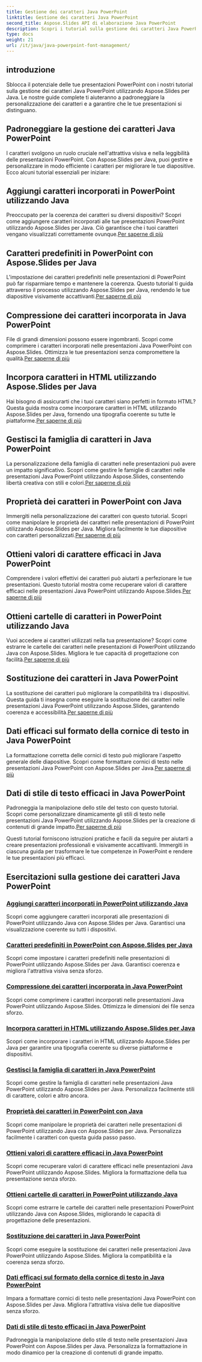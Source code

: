 ```yaml
---
title: Gestione dei caratteri Java PowerPoint
linktitle: Gestione dei caratteri Java PowerPoint
second_title: Aspose.Slides API di elaborazione Java PowerPoint
description: Scopri i tutorial sulla gestione dei caratteri Java PowerPoint utilizzando Aspose.Slides per Java. Impara le tecniche di incorporamento, compressione e personalizzazione per migliorare le presentazioni.
type: docs
weight: 21
url: /it/java/java-powerpoint-font-management/
---
```

## introduzione

Sblocca il potenziale delle tue presentazioni PowerPoint con i nostri tutorial sulla gestione dei caratteri Java PowerPoint utilizzando Aspose.Slides per Java. Le nostre guide complete ti aiuteranno a padroneggiare la personalizzazione dei caratteri e a garantire che le tue presentazioni si distinguano.

## Padroneggiare la gestione dei caratteri Java PowerPoint

I caratteri svolgono un ruolo cruciale nell'attrattiva visiva e nella leggibilità delle presentazioni PowerPoint. Con Aspose.Slides per Java, puoi gestire e personalizzare in modo efficiente i caratteri per migliorare le tue diapositive. Ecco alcuni tutorial essenziali per iniziare:

## Aggiungi caratteri incorporati in PowerPoint utilizzando Java
 Preoccupato per la coerenza dei caratteri su diversi dispositivi? Scopri come aggiungere caratteri incorporati alle tue presentazioni PowerPoint utilizzando Aspose.Slides per Java. Ciò garantisce che i tuoi caratteri vengano visualizzati correttamente ovunque.[Per saperne di più](./add-embedded-fonts-powerpoint-java/)

## Caratteri predefiniti in PowerPoint con Aspose.Slides per Java
L'impostazione dei caratteri predefiniti nelle presentazioni di PowerPoint può far risparmiare tempo e mantenere la coerenza. Questo tutorial ti guida attraverso il processo utilizzando Aspose.Slides per Java, rendendo le tue diapositive visivamente accattivanti.[Per saperne di più](./default-fonts-powerpoint/)

## Compressione dei caratteri incorporata in Java PowerPoint
 File di grandi dimensioni possono essere ingombranti. Scopri come comprimere i caratteri incorporati nelle presentazioni Java PowerPoint con Aspose.Slides. Ottimizza le tue presentazioni senza compromettere la qualità.[Per saperne di più](./embedded-font-compression-java-powerpoint/)

## Incorpora caratteri in HTML utilizzando Aspose.Slides per Java
 Hai bisogno di assicurarti che i tuoi caratteri siano perfetti in formato HTML? Questa guida mostra come incorporare caratteri in HTML utilizzando Aspose.Slides per Java, fornendo una tipografia coerente su tutte le piattaforme.[Per saperne di più](./embed-fonts-in-html/)

## Gestisci la famiglia di caratteri in Java PowerPoint
 La personalizzazione della famiglia di caratteri nelle presentazioni può avere un impatto significativo. Scopri come gestire le famiglie di caratteri nelle presentazioni Java PowerPoint utilizzando Aspose.Slides, consentendo libertà creativa con stili e colori.[Per saperne di più](./manage-font-family-java-powerpoint/)

## Proprietà dei caratteri in PowerPoint con Java
 Immergiti nella personalizzazione dei caratteri con questo tutorial. Scopri come manipolare le proprietà dei caratteri nelle presentazioni di PowerPoint utilizzando Aspose.Slides per Java. Migliora facilmente le tue diapositive con caratteri personalizzati.[Per saperne di più](./font-properties-powerpoint-java/)

## Ottieni valori di carattere efficaci in Java PowerPoint
 Comprendere i valori effettivi dei caratteri può aiutarti a perfezionare le tue presentazioni. Questo tutorial mostra come recuperare valori di carattere efficaci nelle presentazioni Java PowerPoint utilizzando Aspose.Slides.[Per saperne di più](./get-effective-font-values-java-powerpoint/)

## Ottieni cartelle di caratteri in PowerPoint utilizzando Java
 Vuoi accedere ai caratteri utilizzati nella tua presentazione? Scopri come estrarre le cartelle dei caratteri nelle presentazioni di PowerPoint utilizzando Java con Aspose.Slides. Migliora le tue capacità di progettazione con facilità.[Per saperne di più](./get-fonts-folders-powerpoint-java/)

## Sostituzione dei caratteri in Java PowerPoint
 La sostituzione dei caratteri può migliorare la compatibilità tra i dispositivi. Questa guida ti insegna come eseguire la sostituzione dei caratteri nelle presentazioni Java PowerPoint utilizzando Aspose.Slides, garantendo coerenza e accessibilità.[Per saperne di più](./fonts-substitution-java-powerpoint/)

## Dati efficaci sul formato della cornice di testo in Java PowerPoint
 La formattazione corretta delle cornici di testo può migliorare l'aspetto generale delle diapositive. Scopri come formattare cornici di testo nelle presentazioni Java PowerPoint con Aspose.Slides per Java.[Per saperne di più](./effective-text-frame-format-data-java-powerpoint/)

## Dati di stile di testo efficaci in Java PowerPoint
 Padroneggia la manipolazione dello stile del testo con questo tutorial. Scopri come personalizzare dinamicamente gli stili di testo nelle presentazioni Java PowerPoint utilizzando Aspose.Slides per la creazione di contenuti di grande impatto.[Per saperne di più](./effective-text-style-data-java-powerpoint/)

Questi tutorial forniscono istruzioni pratiche e facili da seguire per aiutarti a creare presentazioni professionali e visivamente accattivanti. Immergiti in ciascuna guida per trasformare le tue competenze in PowerPoint e rendere le tue presentazioni più efficaci.
## Esercitazioni sulla gestione dei caratteri Java PowerPoint
### [Aggiungi caratteri incorporati in PowerPoint utilizzando Java](./add-embedded-fonts-powerpoint-java/)
Scopri come aggiungere caratteri incorporati alle presentazioni di PowerPoint utilizzando Java con Aspose.Slides per Java. Garantisci una visualizzazione coerente su tutti i dispositivi.
### [Caratteri predefiniti in PowerPoint con Aspose.Slides per Java](./default-fonts-powerpoint/)
Scopri come impostare i caratteri predefiniti nelle presentazioni di PowerPoint utilizzando Aspose.Slides per Java. Garantisci coerenza e migliora l'attrattiva visiva senza sforzo.
### [Compressione dei caratteri incorporata in Java PowerPoint](./embedded-font-compression-java-powerpoint/)
Scopri come comprimere i caratteri incorporati nelle presentazioni Java PowerPoint utilizzando Aspose.Slides. Ottimizza le dimensioni dei file senza sforzo.
### [Incorpora caratteri in HTML utilizzando Aspose.Slides per Java](./embed-fonts-in-html/)
Scopri come incorporare i caratteri in HTML utilizzando Aspose.Slides per Java per garantire una tipografia coerente su diverse piattaforme e dispositivi.
### [Gestisci la famiglia di caratteri in Java PowerPoint](./manage-font-family-java-powerpoint/)
Scopri come gestire la famiglia di caratteri nelle presentazioni Java PowerPoint utilizzando Aspose.Slides per Java. Personalizza facilmente stili di carattere, colori e altro ancora.
### [Proprietà dei caratteri in PowerPoint con Java](./font-properties-powerpoint-java/)
Scopri come manipolare le proprietà dei caratteri nelle presentazioni di PowerPoint utilizzando Java con Aspose.Slides per Java. Personalizza facilmente i caratteri con questa guida passo passo.
### [Ottieni valori di carattere efficaci in Java PowerPoint](./get-effective-font-values-java-powerpoint/)
Scopri come recuperare valori di carattere efficaci nelle presentazioni Java PowerPoint utilizzando Aspose.Slides. Migliora la formattazione della tua presentazione senza sforzo.
### [Ottieni cartelle di caratteri in PowerPoint utilizzando Java](./get-fonts-folders-powerpoint-java/)
Scopri come estrarre le cartelle dei caratteri nelle presentazioni PowerPoint utilizzando Java con Aspose.Slides, migliorando le capacità di progettazione delle presentazioni.
### [Sostituzione dei caratteri in Java PowerPoint](./fonts-substitution-java-powerpoint/)
Scopri come eseguire la sostituzione dei caratteri nelle presentazioni Java PowerPoint utilizzando Aspose.Slides. Migliora la compatibilità e la coerenza senza sforzo.
### [Dati efficaci sul formato della cornice di testo in Java PowerPoint](./effective-text-frame-format-data-java-powerpoint/)
Impara a formattare cornici di testo nelle presentazioni Java PowerPoint con Aspose.Slides per Java. Migliora l'attrattiva visiva delle tue diapositive senza sforzo.
### [Dati di stile di testo efficaci in Java PowerPoint](./effective-text-style-data-java-powerpoint/)
Padroneggia la manipolazione dello stile di testo nelle presentazioni Java PowerPoint con Aspose.Slides per Java. Personalizza la formattazione in modo dinamico per la creazione di contenuti di grande impatto.